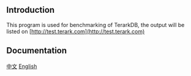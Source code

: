 ## Introduction
This program is used for benchmarking of TerarkDB, the output will be listed on [http://test.terark.com](http://test.terark.com)

## Documentation

[中文](https://github.com/Terark/terarkdb-tests/wiki/Home_CN)
[English](https://github.com/Terark/terarkdb-tests/wiki/Home)
